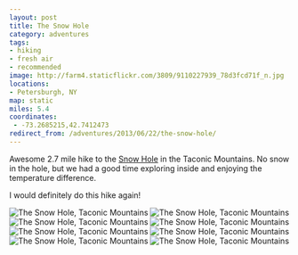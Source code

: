 ```yaml
---
layout: post
title: The Snow Hole
category: adventures
tags:
- hiking
- fresh air
- recommended
image: http://farm4.staticflickr.com/3809/9110227939_78d3fcd71f_n.jpg
locations:
- Petersburgh, NY
map: static
miles: 5.4
coordinates:
 - -73.2685215,42.7412473
redirect_from: /adventures/2013/06/22/the-snow-hole/
---
```



Awesome 2.7 mile hike to the [Snow Hole](http://www.taconichiking.com/snow-hole.php) in the Taconic Mountains. No snow in the hole, but we had a good time exploring inside and enjoying the temperature difference.

I would definitely do this hike again!

<div class="photos">
<img src="http://farm3.staticflickr.com/2847/9112439356_2b17f4c175_b.jpg" class="img-thirds" alt="The Snow Hole, Taconic Mountains">
<img src="http://farm4.staticflickr.com/3784/9123297196_d576487aff_n.jpg" class="img-thirds" alt="The Snow Hole, Taconic Mountains">
<img src="http://farm4.staticflickr.com/3809/9110227939_78d3fcd71f_n.jpg" class="img-thirds" alt="The Snow Hole, Taconic Mountains">
<img src="http://farm8.staticflickr.com/7318/9112447606_ee95631a58_n.jpg" class="img-thirds" alt="The Snow Hole, Taconic Mountains">
<img src="http://farm6.staticflickr.com/5529/9112445036_0553679a01_n.jpg" class="img-thirds" alt="The Snow Hole, Taconic Mountains">
<img src="http://farm8.staticflickr.com/7341/9110208737_1eac0093b2_n.jpg" class="img-thirds" alt="The Snow Hole, Taconic Mountains">
<img src="http://farm6.staticflickr.com/5340/9110207939_aa60f41ace_n.jpg" class="img-half" alt="The Snow Hole, Taconic Mountains">
<img src="http://farm4.staticflickr.com/3685/9112436516_f2884aa59c_n.jpg" class="img-half" alt="The Snow Hole, Taconic Mountains">
</div>